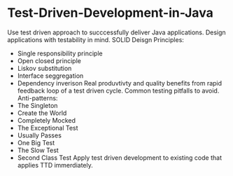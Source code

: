 # Test-Driven-Development-in-Java
Use test driven approach to succcessfully deliver Java applications.
Design applications with testability in mind.
  SOLID Deisgn Principles:
  - Single responsibility principle
  - Open closed principle
  - Liskov substitution
  - Interface seggregation
  - Dependency inverison
Real produvtivty and quality benefits from rapid feedback loop of a test driven cycle.
Common testing pitfalls to avoid.
  Anti-patterns:
  - The Singleton
  - Create the World
  - Completely Mocked
  - The Exceptional Test
  - Usually Passes
  - One Big Test
  - The Slow Test
  - Second Class Test
Apply test driven development to existing code that applies TTD immerdiately.
